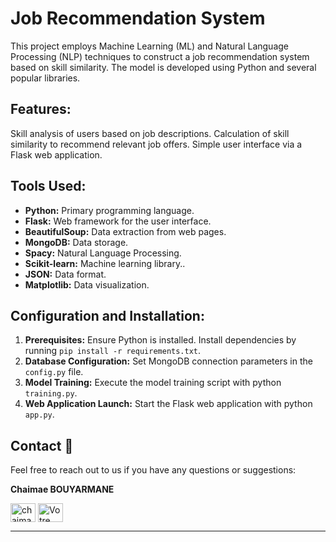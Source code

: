 # Job Recommendation System

This project employs Machine Learning (ML) and Natural Language Processing (NLP) techniques to construct a job recommendation system based on skill similarity. The model is developed using Python and several popular libraries.

## Features:

Skill analysis of users based on job descriptions.
Calculation of skill similarity to recommend relevant job offers.
Simple user interface via a Flask web application.

## Tools Used:

- **Python:** Primary programming language.
- **Flask:** Web framework for the user interface.
- **BeautifulSoup:** Data extraction from web pages.
- **MongoDB:** Data storage.
- **Spacy:** Natural Language Processing.
- **Scikit-learn:** Machine learning library..
- **JSON:** Data format.
- **Matplotlib:** Data visualization.
  
## Configuration and Installation:

1. **Prerequisites:** Ensure Python is installed. Install dependencies by running `pip install -r requirements.txt`.
2. **Database Configuration:** Set MongoDB connection parameters in the `config.py` file.
3. **Model Training:** Execute the model training script with python `training.py`.
4. **Web Application Launch:** Start the Flask web application with python `app.py`.

## Contact :busts_in_silhouette:
Feel free to reach out to us if you have any questions or suggestions:

**Chaimae BOUYARMANE**

 <a href="https://linkedin.com/in/chaimae-bouyarmane-14882622b" target="blank"><img align="center" src="https://raw.githubusercontent.com/rahuldkjain/github-profile-readme-generator/master/src/images/icons/Social/linked-in-alt.svg" alt="chaimae bouyarmane" height="30" width="40" /></a>
<a href="https://github.com/chaimaebouyarmane" target="_blank">
  <img align="center" src="https://raw.githubusercontent.com/rahuldkjain/github-profile-readme-generator/master/src/images/icons/Social/github.svg" alt="Votre nom" height="30" width="40" />
</a> 


---
